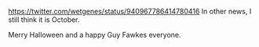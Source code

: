 https://twitter.com/wetgenes/status/940967786414780416 In other news, I still think it is October.

Merry Halloween and a happy Guy Fawkes everyone.